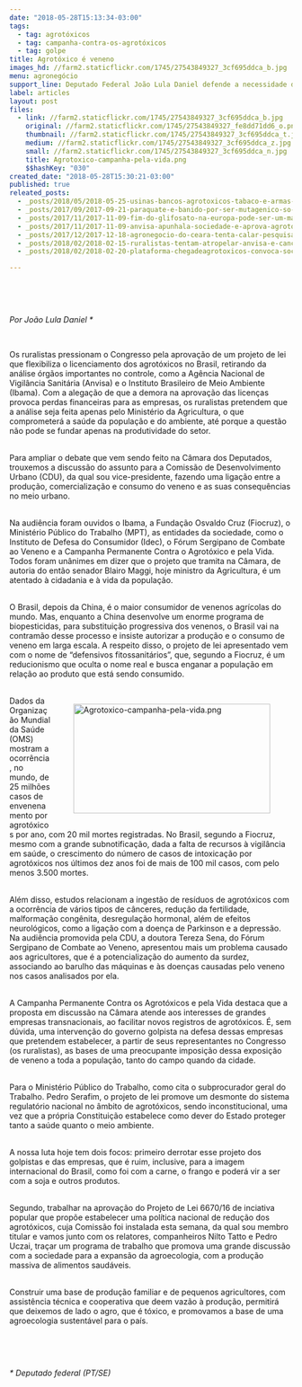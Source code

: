 ```yaml
---
date: "2018-05-28T15:13:34-03:00"
tags:
  - tag: agrotóxicos
  - tag: campanha-contra-os-agrotóxicos
  - tag: golpe
title: Agrotóxico é veneno
images_hd: //farm2.staticflickr.com/1745/27543849327_3cf695ddca_b.jpg
menu: agronegócio
support_line: Deputado Federal João Lula Daniel defende a necessidade de barrar o pacote do veneno e estabelecer uma política de redução de agrotóxicos.
label: articles
layout: post
files:
  - link: //farm2.staticflickr.com/1745/27543849327_3cf695ddca_b.jpg
    original: //farm2.staticflickr.com/1745/27543849327_fe8dd71dd6_o.png
    thumbnail: //farm2.staticflickr.com/1745/27543849327_3cf695ddca_t.jpg
    medium: //farm2.staticflickr.com/1745/27543849327_3cf695ddca_z.jpg
    small: //farm2.staticflickr.com/1745/27543849327_3cf695ddca_n.jpg
    title: Agrotoxico-campanha-pela-vida.png
    $$hashKey: "030"
created_date: "2018-05-28T15:30:21-03:00"
published: true
releated_posts:
  - _posts/2018/05/2018-05-25-usinas-bancos-agrotoxicos-tabaco-e-armas-financiam-a-bancada-do-veneno.md
  - _posts/2017/09/2017-09-21-paraquate-e-banido-por-ser-mutagenico-so-que-nao.md
  - _posts/2017/11/2017-11-09-fim-do-glifosato-na-europa-pode-ser-um-marco-historico-na-luta-contra-os-agrotoxicos.md
  - _posts/2017/11/2017-11-09-anvisa-apunhala-sociedade-e-aprova-agrotoxico-perigoso-na-surdina.md
  - _posts/2017/12/2017-12-18-agronegocio-do-ceara-tenta-calar-pesquisador-que-usou-veneno-em-vez-de-defensivo-agricola.md
  - _posts/2018/02/2018-02-15-ruralistas-tentam-atropelar-anvisa-e-cancelar-o-banimento-do-paraquat.md
  - _posts/2018/02/2018-02-20-plataforma-chegadeagrotoxicos-convoca-sociedade-a-se-mobilizar-neste-2018.md

---
```

<p>&nbsp;</p>

<p>&nbsp;</p>

<p><em>Por Jo&atilde;o Lula Daniel *</em></p>

<p>&nbsp;</p>

<p>Os ruralistas pressionam o Congresso pela aprova&ccedil;&atilde;o de um projeto de lei que flexibiliza o licenciamento dos agrot&oacute;xicos no Brasil, retirando da an&aacute;lise &oacute;rg&atilde;os importantes no controle, como a Ag&ecirc;ncia Nacional de Vigil&acirc;ncia Sanit&aacute;ria (Anvisa) e o Instituto Brasileiro de Meio Ambiente (Ibama). Com a alega&ccedil;&atilde;o de que a demora na aprova&ccedil;&atilde;o das licen&ccedil;as provoca perdas financeiras para as empresas, os ruralistas pretendem que a an&aacute;lise seja feita apenas pelo Minist&eacute;rio da Agricultura, o que comprometer&aacute; a sa&uacute;de da popula&ccedil;&atilde;o e do ambiente, at&eacute; porque a quest&atilde;o n&atilde;o pode se fundar apenas na produtividade do setor.</p>

<p><br />
Para ampliar o debate que vem sendo feito na C&acirc;mara dos Deputados, trouxemos a discuss&atilde;o do assunto para a Comiss&atilde;o de Desenvolvimento Urbano (CDU), da qual sou vice-presidente, fazendo uma liga&ccedil;&atilde;o entre a produ&ccedil;&atilde;o, comercializa&ccedil;&atilde;o e consumo do veneno e as suas consequ&ecirc;ncias no meio urbano.</p>

<p><br />
Na audi&ecirc;ncia foram ouvidos o Ibama, a Funda&ccedil;&atilde;o Osvaldo Cruz (Fiocruz), o Minist&eacute;rio P&uacute;blico do Trabalho (MPT), as entidades da sociedade, como o Instituto de Defesa do Consumidor (Idec), o F&oacute;rum Sergipano de Combate ao Veneno e a Campanha Permanente Contra o Agrot&oacute;xico e pela Vida. Todos foram un&acirc;nimes em dizer que o projeto que tramita na C&acirc;mara, de autoria do ent&atilde;o senador Blairo Maggi, hoje ministro da Agricultura, &eacute; um atentado &agrave; cidadania e &agrave; vida da popula&ccedil;&atilde;o.</p>

<p><br />
O Brasil, depois da China, &eacute; o maior consumidor de venenos agr&iacute;colas do mundo. Mas, enquanto a China desenvolve um enorme programa de biopesticidas, para substitui&ccedil;&atilde;o progressiva dos venenos, o Brasil vai na contram&atilde;o desse processo e insiste autorizar a produ&ccedil;&atilde;o e o consumo de veneno em larga escala. A respeito disso, o projeto de lei apresentado vem com o nome de &ldquo;defensivos fitossanit&aacute;rios&rdquo;, que, segundo a Fiocruz, &eacute; um reducionismo que oculta o nome real e busca enganar a popula&ccedil;&atilde;o em rela&ccedil;&atilde;o ao produto que est&aacute; sendo consumido.<br />
&nbsp;</p>

<figure class="image" style="float:right"><img alt="Agrotoxico-campanha-pela-vida.png" height="195" src="//farm2.staticflickr.com/1745/27543849327_3cf695ddca_b.jpg" width="350" />
<figcaption></figcaption>
</figure>

<p>Dados da Organiza&ccedil;&atilde;o Mundial da Sa&uacute;de (OMS) mostram a ocorr&ecirc;ncia, no mundo, de 25 milh&otilde;es casos de envenenamento por agrot&oacute;xicos por ano, com 20 mil mortes registradas. No Brasil, segundo a Fiocruz, mesmo com a grande subnotifica&ccedil;&atilde;o, dada a falta de recursos &agrave; vigil&acirc;ncia em sa&uacute;de, o crescimento do n&uacute;mero de casos de intoxica&ccedil;&atilde;o por agrot&oacute;xicos nos &uacute;ltimos dez anos foi de mais de 100 mil casos, com pelo menos 3.500 mortes.</p>

<p><br />
Al&eacute;m disso, estudos relacionam a ingest&atilde;o de res&iacute;duos de agrot&oacute;xicos com a ocorr&ecirc;ncia de v&aacute;rios tipos de c&acirc;nceres, redu&ccedil;&atilde;o da fertilidade, malforma&ccedil;&atilde;o cong&ecirc;nita, desregula&ccedil;&atilde;o hormonal, al&eacute;m de efeitos neurol&oacute;gicos, como a liga&ccedil;&atilde;o com a doen&ccedil;a de Parkinson e a depress&atilde;o. Na audi&ecirc;ncia promovida pela CDU, a doutora Tereza Sena, do F&oacute;rum Sergipano de Combate ao Veneno, apresentou mais um problema causado aos agricultores, que &eacute; a potencializa&ccedil;&atilde;o do aumento da surdez, associando ao barulho das m&aacute;quinas e &agrave;s doen&ccedil;as causadas pelo veneno nos casos analisados por ela.</p>

<p><br />
A Campanha Permanente Contra os Agrot&oacute;xicos e pela Vida destaca que a proposta em discuss&atilde;o na C&acirc;mara atende aos interesses de grandes empresas transnacionais, ao facilitar novos registros de agrot&oacute;xicos. &Eacute;, sem d&uacute;vida, uma interven&ccedil;&atilde;o do governo golpista na defesa dessas empresas que pretendem estabelecer, a partir de seus representantes no Congresso (os ruralistas), as bases de uma preocupante imposi&ccedil;&atilde;o dessa exposi&ccedil;&atilde;o de veneno a toda a popula&ccedil;&atilde;o, tanto do campo quando da cidade.</p>

<p><br />
Para o Minist&eacute;rio P&uacute;blico do Trabalho, como cita o subprocurador geral do Trabalho. Pedro Serafim, o projeto de lei promove um desmonte do sistema regulat&oacute;rio nacional no &acirc;mbito de agrot&oacute;xicos, sendo inconstitucional, uma vez que a pr&oacute;pria Constitui&ccedil;&atilde;o estabelece como dever do Estado proteger tanto a sa&uacute;de quanto o meio ambiente.</p>

<p><br />
A nossa luta hoje tem dois focos: primeiro derrotar esse projeto dos golpistas e das empresas, que &eacute; ruim, inclusive, para a imagem internacional do Brasil, como foi com a carne, o frango e poder&aacute; vir a ser com a soja e outros produtos.</p>

<p><br />
Segundo, trabalhar na aprova&ccedil;&atilde;o do Projeto de Lei 6670/16 de inciativa popular que prop&otilde;e estabelecer uma pol&iacute;tica nacional de redu&ccedil;&atilde;o dos agrot&oacute;xicos, cuja Comiss&atilde;o foi instalada esta semana, da qual sou membro titular e vamos junto com os relatores, companheiros Nilto Tatto e Pedro Uczai, tra&ccedil;ar um programa de trabalho que promova uma grande discuss&atilde;o com a sociedade para a expans&atilde;o da agroecologia, com a produ&ccedil;&atilde;o massiva de alimentos saud&aacute;veis.</p>

<p><br />
Construir uma base de produ&ccedil;&atilde;o familiar e de pequenos agricultores, com assist&ecirc;ncia t&eacute;cnica e cooperativa que deem vaz&atilde;o &agrave; produ&ccedil;&atilde;o, permitir&aacute; que deixemos de lado o agro, que &eacute; t&oacute;xico, e promovamos a base de uma agroecologia sustent&aacute;vel para o pa&iacute;s.</p>

<p>&nbsp;</p>

<p>&nbsp;</p>

<p><em>* Deputado federal (PT/SE)</em></p>
